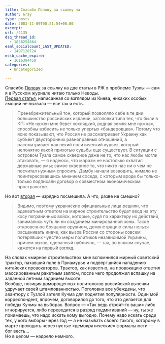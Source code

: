 ```yaml
---
title: Спасибо Попову за ссылку на
author: Gray
type: posts
date: 2003-11-09T00:21:54+00:00
excerpt:
url: /4135
dsq_thread_id:
  - 1858254664
esml_socialcount_LAST_UPDATED:
  - 1497120724
essb_cache_expire:
  - 1616394450
categories:
  - Uncategorized

---
```








Спасибо <a href="http://redeyes.ru/forum/linkday.php?did=86" target="_blank">Попову</a> за ссылку на две статьи в РЖ о проблеме Тузлы &#8212; сам я в Русском журнале читаю только Неводы.  
<a href="http://www.russ.ru/politics/20031103-bril.html" target="_blank">Первая статья</a>, написанная со взглядом из Киева, никаких особых эмоций не вызвала &#8212; все так и есть. 

> Пренебрежительный тон, который позволяло себе в те дни большинство российских изданий, заголовки типа тех, что были в КП: &#171;Не нужен мне берег хохляцкий, родная земля мне нужна&#187;, способны взбесить не только упертых &#171;бандеровцев&#187;. Потому что ясно показывают, что Россия не рассматривает Украину как субъект двусторонних равноправных отношений, а рассматривает как некий политический курьез, который непонятно какой прихотью судьбы еще существует. В ситуации с островом Тузла самое скверное даже не то, что нас якобы могли атаковать, &#8212; я надеюсь, что маразм не настолько охватил державные умы; самое скверное то, что никто нас ни о чем не посчитал нужным спросить. Дамбу начали возводить, нимало не поинтересовавшись мнением соседа, с которым вроде бы только-только подписали договор о совместном экономическом пространстве.

Но вот <a href="http://www.russ.ru/politics/20031103-sys.html" target="_blank">вторая</a> &#8212; изрядно посмешила. А что, разве не смешно?

> Видимо, поэтому украинские официальные лица решили, что адекватным ответом на мирное строительство будет ввод на эту косу пограничных войск, которые, судя по характеру их действий, занимались чуть ли ни созданием минированной зоны. Такое откровенное бряцание оружием, демонстрацию силы нельзя расценивать иначе, как вызов России со стороны совсем потерявших чувство меры политиков независимой Украины, причем вызов, сделанный публично, &#8212; так, во всяком случае, кажется на первый взгляд.

На словах &#171;мирное строительство&#187; мне вспомнился мирный советский трактор, пахавший поле в Приамурье и подвергшийся нападению китайских провокаторов. Трактор, как известно, на провокацию ответил массированным ракетным залпом, после чего продолжил вспашку на заданной летным заданием высоте.  
Вообще, позиция доморощенных политологов российской выпечки удручает своей штампованностью. Поголовно все убеждены, что авантюру с Тузлой затеял Кучма для поднятия популярности. Один мой корреспондент, впрочем, договорился до того, что это делается для победы Кучмы на выборах. Вопрос &#8212; &#171;Так ведь строят-то ваши&#187; либо игнорируется, либо переводится в разряд подмигиваний &#8212; ну, ты же понимаешь, что надо искать кому выгодно. Почему надо искать среди тех, у кого выборы через год &#8212; а не называть своего такого, которому в марте проходить через пустые &#171;демократические&#187; формальности &#8212; бог весть&#8230;  
Но в целом &#8212; надоело немного.